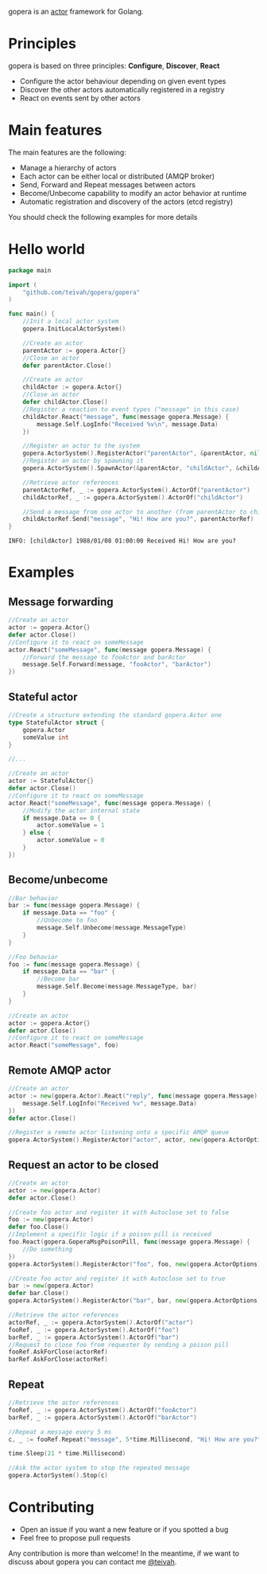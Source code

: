 gopera is an [actor](https://en.wikipedia.org/wiki/Actor_model) framework for Golang.

# Principles
gopera is based on three principles: **Configure**, **Discover**, **React**
* Configure the actor behaviour depending on given event types
* Discover the other actors automatically registered in a registry
* React on events sent by other actors

# Main features

The main features are the following:
* Manage a hierarchy of actors
* Each actor can be either local or distributed (AMQP broker)
* Send, Forward and Repeat messages between actors
* Become/Unbecome capability to modify an actor behavior at runtime
* Automatic registration and discovery of the actors (etcd registry)

You should check the following examples for more details

# Hello world

```go
package main

import (
	"github.com/teivah/gopera/gopera"
)

func main() {
	//Init a local actor system
	gopera.InitLocalActorSystem()

	//Create an actor
	parentActor := gopera.Actor{}
	//Close an actor
	defer parentActor.Close()

	//Create an actor
	childActor := gopera.Actor{}
	//Close an actor
	defer childActor.Close()
	//Register a reaction to event types ("message" in this case)
	childActor.React("message", func(message gopera.Message) {
		message.Self.LogInfo("Received %v\n", message.Data)
	})

	//Register an actor to the system
	gopera.ActorSystem().RegisterActor("parentActor", &parentActor, nil)
	//Register an actor by spawning it
	gopera.ActorSystem().SpawnActor(&parentActor, "childActor", &childActor, nil)

	//Retrieve actor references
	parentActorRef, _ := gopera.ActorSystem().ActorOf("parentActor")
	childActorRef, _ := gopera.ActorSystem().ActorOf("childActor")

	//Send a message from one actor to another (from parentActor to childActor)
	childActorRef.Send("message", "Hi! How are you?", parentActorRef)
}
```

```
INFO: [childActor] 1988/01/08 01:00:00 Received Hi! How are you?
```

# Examples

## Message forwarding

```go
//Create an actor
actor := gopera.Actor{}
defer actor.Close()
//Configure it to react on someMessage
actor.React("someMessage", func(message gopera.Message) {
    //Forward the message to fooActor and barActor
    message.Self.Forward(message, "fooActor", "barActor")
})
```

## Stateful actor

```go
//Create a structure extending the standard gopera.Actor one
type StatefulActor struct {
	gopera.Actor
	someValue int
}

//...

//Create an actor
actor := StatefulActor{}
defer actor.Close()
//Configure it to react on someMessage
actor.React("someMessage", func(message gopera.Message) {
    //Modify the actor internal state
    if message.Data == 0 {
        actor.someValue = 1
    } else {
        actor.someValue = 0
    }
})
```

## Become/unbecome

```go
//Bar behavior
bar := func(message gopera.Message) {
    if message.Data == "foo" {
        //Unbecome to foo
        message.Self.Unbecome(message.MessageType)
    }
}

//Foo behavior
foo := func(message gopera.Message) {
    if message.Data == "bar" {
        //Become bar
        message.Self.Become(message.MessageType, bar)
    }
}

//Create an actor
actor := gopera.Actor{}
defer actor.Close()
//Configure it to react on someMessage
actor.React("someMessage", foo)
```

## Remote AMQP actor

```go
//Create an actor
actor := new(gopera.Actor).React("reply", func(message gopera.Message) {
    message.Self.LogInfo("Received %v", message.Data)
})
defer actor.Close()

//Register a remote actor listening onto a specific AMQP queue
gopera.ActorSystem().RegisterActor("actor", actor, new(gopera.ActorOptions).SetRemote(true).SetRemoteType("amqp").SetUrl("amqp://guest:guest@amqp:5672/").SetDestination("actor"))
```

## Request an actor to be closed

```go
//Create an actor
actor := new(gopera.Actor)
defer actor.Close()

//Create foo actor and register it with Autoclose set to false
foo := new(gopera.Actor)
defer foo.Close()
//Implement a specific logic if a poison pill is received
foo.React(gopera.GoperaMsgPoisonPill, func(message gopera.Message) {
    //Do something
})
gopera.ActorSystem().RegisterActor("foo", foo, new(gopera.ActorOptions).SetAutoclose(false))

//Create foo actor and register it with Autoclose set to true
bar := new(gopera.Actor)
defer bar.Close()
gopera.ActorSystem().RegisterActor("bar", bar, new(gopera.ActorOptions).SetAutoclose(true))

//Retrieve the actor references
actorRef, _ := gopera.ActorSystem().ActorOf("actor")
fooRef, _ := gopera.ActorSystem().ActorOf("foo")
barRef, _ := gopera.ActorSystem().ActorOf("bar")
//Request to close foo from requester by sending a poison pill
fooRef.AskForClose(actorRef)
barRef.AskForClose(actorRef)
```

## Repeat
```go
//Retrieve the actor references
fooRef, _ := gopera.ActorSystem().ActorOf("fooActor")
barRef, _ := gopera.ActorSystem().ActorOf("barActor")

//Repeat a message every 5 ms
c, _ := fooRef.Repeat("message", 5*time.Millisecond, "Hi! How are you?", barRef)

time.Sleep(21 * time.Millisecond)

//Ask the actor system to stop the repeated message
gopera.ActorSystem().Stop(c)
```

# Contributing

* Open an issue if you want a new feature or if you spotted a bug
* Feel free to propose pull requests

Any contribution is more than welcome! In the meantime, if we want to discuss about gopera you can contact me [@teivah](https://twitter.com/teivah).